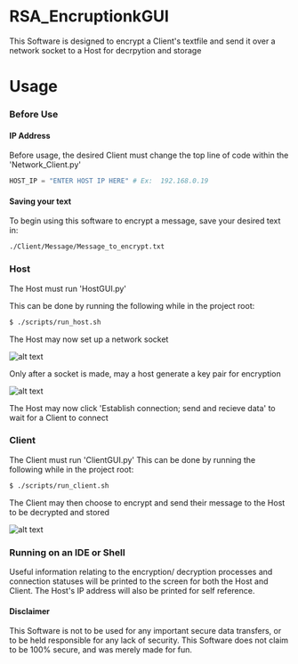 # RSA_EncruptionkGUI
This Software is designed to encrypt a Client's textfile and send it over a network socket to a Host for decrpytion and storage

# Usage
### Before Use
#### IP Address
Before usage, the desired Client must change the top line of code within the 'Network_Client.py'

``` Python
HOST_IP = "ENTER HOST IP HERE" # Ex:  192.168.0.19
```

#### Saving your text
To begin using this software to encrypt a message, save your desired text in:
```
./Client/Message/Message_to_encrypt.txt
```
### Host
The Host must run 'HostGUI.py'

This can be done by running the following while in the project root:
``` bash
$ ./scripts/run_host.sh
```

The Host may now set up a network socket

![alt text][socket]

Only after a socket is made, may a host generate a key pair for encryption

![alt text][key_gen]

The Host may now click 'Establish connection; send and recieve data' to wait for a Client to connect

### Client
The Client must run 'ClientGUI.py'
This can be done by running the following while in the project root:
``` bash
$ ./scripts/run_client.sh
```
The Client may then choose to encrypt and send their message to the Host to be decrypted and stored

![alt text][client]

### Running on an IDE or Shell
Useful information relating to the encryption/ decryption processes and connection statuses will be printed to the screen for both the Host and Client. The Host's IP address will also be printed for self reference.

#### Disclaimer
This Software is not to be used for any important secure data transfers, or to be held responsible for any lack of security. This Software does not claim to be 100% secure, and was merely made for fun.


[socket]: https://github.com/DylanTinianov/Images/blob/master/RSA_Encryption/socket.png
[key_gen]: https://github.com/DylanTinianov/Images/blob/master/RSA_Encryption/key_gen.png
[client]: https://github.com/DylanTinianov/Images/blob/master/RSA_Encryption/client.png
